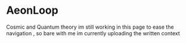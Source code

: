 # AeonLoop
Cosmic and Quantum theory
im still working  in this  page to ease  the  navigation , so bare with me
im currently uploading  the  written context
